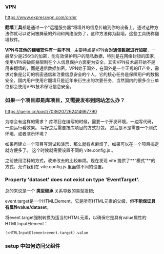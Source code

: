 ### VPN

https://www.expressvpn.com/order



**翻墙工具**都是通过一个“远程服务器”将墙外的信息传输到你的设备上。通过这种方法你就可以访问被屏蔽的外网和网络服务了，这种方法称为翻墙，这些工具统称翻墙软件。

**VPN与其他的翻墙软件有一些不同**，主要特点是VPN会**对通信数据进行加密**，一般至少是256位的加密，能有效保护用户的隐私数据，特别是在网络封锁的国家，使用VPN突破网络限制在个人信息保护方面更为安全。其实VPN技术最开始不是用来翻墙的，而是通信数据加密，VPN始于国外，在国外是一个正规的IT产业，需求对象是公司的机密通信和注重信息安全的个人，它的核心任务是保障用户的数据安全，国内用户使用它翻墙只是近年来衍生出的次要任务，当然国内的很多企业单位都会使用VPN技术保证信息安全。



### 如果一个项目即是库项目，又需要发布到网站怎么办？

https://juejin.cn/post/7036207262414667790

为啥会有这样的需求？ 库项目在编写的时候，需要一个开发环境，一边写代码，一边运行看效果。 写好之后需要按库项目的方式打包。 然后是不是需要一个测试环境，或者演示环境？

如果再建立一个项目写测试和演示，那么就有点麻烦了，如果可以在一个项目搞定就方便多了。 这个时候就需要设置不同的 vite.config.js 。

之前使用注释的方式，改来改去的比较麻烦。现在发现 vite 提供了**“模式”**的方式，允许我们在 vite.config.js 里面做不同的设置。



### Property 'dataset' does not exist on type 'EventTarget'.

总的来说是一个 **类型继承** 关系导致的类型报错;

event.target是一个HTMLElement，它是所有HTML元素的父级，但**不能保证具有属性value/dataset**。 

将event.target强制转换为适当的HTML元素，以确保它是具有value属性的HTMLInputElement：

`(<HTMLInputElement>event.target).value`



### setup 中如何访问父组件